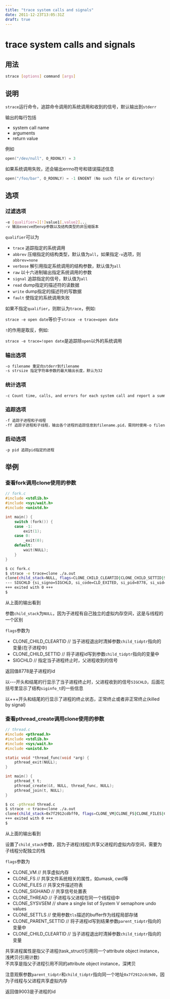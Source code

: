 ```yaml
---
title: "trace system calls and signals"
date: 2011-12-23T13:05:31Z
draft: true
---
```


# trace system calls and signals

## 用法

```sh
strace [options] command [args]
```

## 说明

`strace`运行命令，追踪命令调用的系统调用和收到的信号，默认输出到`stderr`

输出的每行包括

* system call name
* arguments
* return value

例如

```c
open("/dev/null", O_RDONLY) = 3
```

如果系统调用失败，还会输出errno符号和错误描述信息

```c
open("/foo/bar", O_RDONLY) = -1 ENOENT (No such file or directory)
```

## 选项

### 过滤选项

```sh
-e [qualifier=][!]value1[,value2]...
-v 输出execve的envp参数以及结构类型的非压缩版本
```

`qualifier`可以为

* `trace` 追踪指定的系统调用
* `abbrev` 压缩指定的结构类型，默认值为`all`，如果指定`-v`选项，则`abbrev=none`
* `verbose` 解引用指定系统调用的结构参数，默认值为`all`
* `raw` 以十六进制输出指定系统调用的参数
* `signal` 追踪指定的信号，默认值为`all`
* `read` dump指定的描述符的读数据
* `write` dump指定的描述符的写数据
* `fault` 使指定的系统调用失败

如果不指定`qualifier`，则默认为`trace`，例如:

`strace -e open date`等价于`strace -e trace=open date`

`!`的作用是取反，例如:

`strace -e trace=!open date`是追踪除`open`以外的系统调用

### 输出选项

```sh
-o filename 重定向stderr到filename
-s strsize 指定字符串参数的最大输出长度，默认为32
```

### 统计选项

```sh
-c Count time, calls, and errors for each system call and report a summary on program exit.
```

### 追踪选项

```sh
-f 追踪子进程和子线程
-ff 追踪子进程和子线程，输出各个进程的追踪信息到filename.pid，需同时使用-o filename选项
```

### 启动选项

```sh
-p pid 追踪pid指定的进程
```

## 举例

### 查看fork调用clone使用的参数

```c
// fork.c
#include <stdlib.h>
#include <sys/wait.h>
#include <unistd.h>

int main() {
    switch (fork()) {
    case -1:
        exit(1);
    case 0:
        _exit(0);
    default:
        wait(NULL);
    }
}
```

```sh
$ cc fork.c
$ strace -e trace=clone ./a.out
clone(child_stack=NULL, flags=CLONE_CHILD_CLEARTID|CLONE_CHILD_SETTID|SIGCHLD, child_tidptr=0x7f5aa2dc29d0) = 8778
--- SIGCHLD {si_signo=SIGCHLD, si_code=CLD_EXITED, si_pid=8778, si_uid=1000, si_status=0, si_utime=0, si_stime=0} ---
+++ exited with 0 +++
$
```

从上面的输出看到

参数`child_stack`为`NULL`，因为子进程有自己独立的虚拟内存空间，这是与线程的一个区别

`flags`参数为

* CLONE_CHILD_CLEARTID // 当子进程退出时清掉参数`child_tidptr`指向的变量(在子进程中)
* CLONE_CHILD_SETTID // 将子进程id写到参数`child_tidptr`指向的变量中
* SIGCHLD // 指定当子进程终止时，父进程收到的信号

返回值8778是子进程的id

以\-\-\-开头和结尾的行显示了当子进程终止时，父进程收到的信号`SIGCHLD`，后面花括号里显示了结构`siginfo_t`的一些信息

以+++开头和结尾的行显示了进程的终止状态，正常终止或者非正常终止(killed by signal)

### 查看pthread_create调用clone使用的参数

```c
// thread.c
#include <pthread.h>
#include <stdlib.h>
#include <sys/wait.h>
#include <unistd.h>

static void *thread_func(void *arg) {
    pthread_exit(NULL);
}

int main() {
    pthread_t t;
    pthread_create(&t, NULL, thread_func, NULL);
    pthread_join(t, NULL);
}

```

```sh
$ cc -pthread thread.c
$ strace -e trace=clone ./a.out
clone(child_stack=0x7f2912cdbff0, flags=CLONE_VM|CLONE_FS|CLONE_FILES|CLONE_SIGHAND|CLONE_THREAD|CLONE_SYSVSEM|CLONE_SETTLS|CLONE_PARENT_SETTID|CLONE_CHILD_CLEARTID, parent_tidptr=0x7f2912cdc9d0, tls=0x7f2912cdc700, child_tidptr=0x7f2912cdc9d0) = 9003
+++ exited with 0 +++
$
```

从上面的输出看到

设置了`child_stack`参数，因为子进程(线程)共享父进程的虚拟内存空间，需要为子线程分配独立的栈

`flags`参数为

* CLONE_VM // 共享虚拟内存
* CLONE_FS // 共享文件系统相关的属性，如umask, cwd等
* CLONE_FILES // 共享文件描述符表
* CLONE_SIGHAND // 共享信号处置表
* CLONE_THREAD // 子进程与父进程在同一个线程组中
* CLONE_SYSVSEM // share a single list of System V semaphore undo values
* CLONE_SETTLS // 使用参数`tls`描述的buffer作为线程局部存储
* CLONE_PARENT_SETTID // 将子进程id写到结果参数`parent_tidptr`指向的变量中
* CLONE_CHILD_CLEARTID // 当子进程退出时清掉参数`child_tidptr`指向的变量

共享进程属性是指父子进程(task_struct)引用同一个attribute object instance，浅拷贝(引用计数)\
不共享是指父子进程引用不同的attribute object instance，深拷贝

注意观察参数`parent_tidptr`和`child_tidptr`指向同一个地址`0x7f2912cdc9d0`，因为子线程与父进程共享虚拟内存

返回值9003是子进程的id
